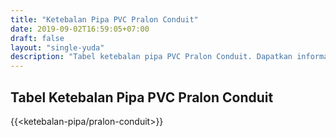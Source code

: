 ```yaml
---
title: "Ketebalan Pipa PVC Pralon Conduit"
date: 2019-09-02T16:59:05+07:00
draft: false
layout: "single-yuda"
description: "Tabel ketebalan pipa PVC Pralon Conduit. Dapatkan informasi lengkap pipa PVC mulai dari harga hingga detail teknis disini."
---
```


## Tabel Ketebalan Pipa PVC Pralon Conduit

{{<ketebalan-pipa/pralon-conduit>}}